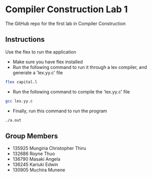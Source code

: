 
# Compiler Construction Lab 1

The GitHub repo for the first lab in Compiler Construction

## Instructions

Use the flex to run the application

- Make sure you have flex installed
- Run the following command to run it through a lex compiler, and generate a 'lex.yy.c' file
```bash
flex capital.l
```
- Run the following command to compile the 'lex.yy.c' file
```bash
gcc lex.yy.c
```
- Finally, run this command to run the program
```bash
./a.out
```

## Group Members
 - 135925 Mungiria Christopher Thiru
 - 132686 Royne Thuo
 - 136790 Masaki Angela
 - 136245 Kariuki Edwin
 - 130905 Muchira Munene
